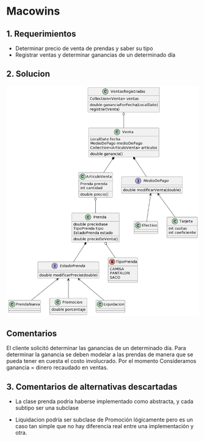 # Macowins

## 1. Requerimientos

- Determinar precio de venta de prendas y saber su tipo
- Registrar ventas y determinar ganancias de un determinado día

## 2. Solucion

![Diagrama UML de la solucion](macowins_diagrama.png)
	
## Comentarios

El cliente solicitó determinar las ganancias de un determinado día.
Para determinar la ganancia se deben modelar a las prendas de manera
que se pueda tener en cuesta el costo involucrado. Por el momento
Consideramos ganancia = dinero recaudado en ventas.

## 3. Comentarios de alternativas descartadas

- La clase prenda podria haberse implementado como abstracta, y cada subtipo ser una subclase

- Liquidacion podría ser subclase de Promoción lógicamente
pero es un caso tan simple que no hay diferencia real
entre una implementación y otra.
